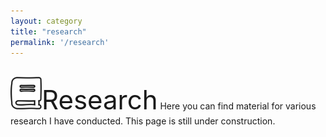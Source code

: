 ```yaml
---
layout: category
title: "research"
permalink: '/research'
---
```


<br>
<img src="assets/book.svg" width="50px"/><div style="font-size:3em;display:inline;">Research</div>
Here you can find material for various research I have conducted. This page is still under construction.
